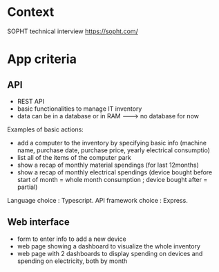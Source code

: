 # Context
SOPHT technical interview
https://sopht.com/

# App criteria

## API
- REST API
- basic functionalities to manage IT inventory
- data can be in a database or in RAM
---> no database for now

Examples of basic actions:
- add a computer to the inventory by specifying basic info (machine name, purchase date, purchase price, yearly electrical consumptio)
- list all of the items of the computer park
- show a recap of monthly material spendings (for last 12months)
- show a recap of monthly electrical spendings (device bought before start of month = whole month consumption ; device bought after = partial)

Language choice : Typescript.
API framework choice : Express.


## Web interface
- form to enter info to add a new device
- web page showing a dashboard to visualize the whole inventory
- web page with 2 dashboards to display spending on devices and spending on electricity, both by month